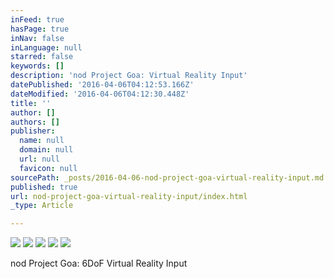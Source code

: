 ```yaml
---
inFeed: true
hasPage: true
inNav: false
inLanguage: null
starred: false
keywords: []
description: 'nod Project Goa: Virtual Reality Input'
datePublished: '2016-04-06T04:12:53.166Z'
dateModified: '2016-04-06T04:12:30.448Z'
title: ''
author: []
authors: []
publisher:
  name: null
  domain: null
  url: null
  favicon: null
sourcePath: _posts/2016-04-06-nod-project-goa-virtual-reality-input.md
published: true
url: nod-project-goa-virtual-reality-input/index.html
_type: Article

---
```

![](https://the-grid-user-content.s3-us-west-2.amazonaws.com/94b74e72-a993-4a03-ae10-8b0a36e016e5.jpg)
![](https://the-grid-user-content.s3-us-west-2.amazonaws.com/3b075d7b-d82e-4c63-b1ae-8eafbae99365.jpg)
![](https://the-grid-user-content.s3-us-west-2.amazonaws.com/1eefd5e8-c912-4c4b-9bf2-d4cb49179ff6.jpg)
![](https://the-grid-user-content.s3-us-west-2.amazonaws.com/8bd82985-dcb0-4644-9abc-7a973c24c11a.jpg)
![](https://the-grid-user-content.s3-us-west-2.amazonaws.com/764a3946-c52d-4c1d-9743-b5b07c93d4c4.jpg)

nod Project Goa: 6DoF Virtual Reality Input